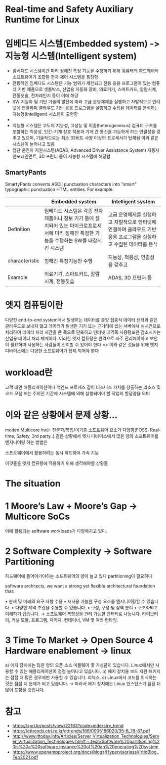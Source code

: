 #  Real-time and Safety Auxiliary Runtime for Linux

# 임베디드 시스템(Embedded system) -> 지능형 시스템(Intelligent system)

- 임베디드 시스템이란 미리 정해진 특정 기능을 수행하기 위해 컴퓨터의 하드웨어와 소프트웨어가 조합된 전자 제어 시스템을 통칭함
- 전통적인 임베디드 시스템은 기능 범위가 제한되고 전용 응용 프로그램이 있는 컴퓨터 기반 제품으로 셋톱박스, 산업용 자동화 장비, 의료기기, 스마트카드, 알람시계, 전동칫솔, 전자레인지 등이 이에 해당
- SW 지능화 및 기반 기술의 발전에 따라 고급 운영체제를 실행하고 자발적으로 인터넷에 연결하며 클라우드 기반 응용 프로그램을 실행하고 수집된 데이터를 분석하는 지능형(Intelligent) 시스템이 출현함
- 
- 지능형 시스템은 고도의 지능성, 고성능 및 이종(heterogeneous) 컴퓨터 구조를 포함하는 적응성, 인간-기계 상호 작용과 기계 간 통신을 가능하게 하는 연결성을 갖추고 있으며, 기술적으로는 최소 32비트 사양 이상의 프로세서가 탑재됨 이와 같은 시스템이 늘어나고 있음
- 첨단 운전자 지원시스템(ADAS, Advanced Driver Assistance System) 자동차 인포테인먼트, 3D 프린터 등이 지능형 시스템에 해당함

## SmartyPants

SmartyPants converts ASCII punctuation characters into "smart" typographic punctuation HTML entities. For example:

|                |Embedded system                |Intelligent system           |
|----------------|-------------------------------|-----------------------------|
|Definition      |임베디드 시스템은 각종 전자 제품이나 정보 기기 등에 설치되어 있는 마이크로프로세서에 미리 정해진 특정한 기능을 수행하는 SW를 내장시킨 시스템            |고급 운영체제를 실행하고 자발적으로 인터넷에 연결하며 클라우드 기반 응용 프로그램을 실행하고 수집된 데이터를 분석            |
|characteristic  |정해진 특정기능만 수행            |지능성, 적응성, 연결성을 갖추고            |
|Example         | 의료기기, 스마트카드, 알람시계, 전동칫솔|ADAS, 3D 프린터 등            |  

# 엣지 컴퓨팅이란
 
 다양한 end-to-end system에서 발생하는 데이터를 중앙 집중식 데이터 센터와 같은 클라우드로 보내지 않고 데이터가 발생한 기기 또는 근거리에 있는 서버에서 실시간으로 처리하여 데이터 처리 시간을 큰 폭으로 단축하고 인터넷 대역폭 사용량또한 감소시키는 산업용 데이터 처리 체계이다. 이러한 엣지 컴퓨팅은 원격으로 자주 관리해야하고 보안이 필요하며 사용하는 사람들이 신뢰할 수 있어야 한다 => 이와 같은 것들을 위해 엣지 디바이스에는 다양한 소프트웨어가 탑제 되어야 한다

# workload란 

고객 대면 애플리케이션이나 백엔드 프로세스 같이 비즈니스 가치를 창출하는 리소스 및 코드 모음 또는
주어진 기간에 시스템에 의해 실행되어야 할 작업의 할당량을 의미

# 이와 같은 상황에서 문제 상황...

moden Multicore hw는 전문화/복잡/이기종
소프트웨어 요소가 다양함(FOSS, Real-time, Safety, 3rd party..) 같은 상황에서 엣지 디바이스에서 많은 양의 소프트웨어를 엔지니어링 하는 방법은

소프트웨어에서 활용하려는 동시 하드웨어 가속 기능

이것들을 엣지 컴퓨팅에 적용하기 위해 생각해야할 상황들

# The situation

# 1  Moore’s Law +  Moore’s Gap -> Multicore SoCs
이에 활용되는 software workloads가 다양해지고 있다.

# 2 Software Complexity -> Software Partitioning

하드웨어에 들어야가야하는 소프트웨어의 양이 늘고 있다 partitioning이 필요하다

software architects, we want a strong yet flexible 
architectural foundation that:

• 현재 및 미래의 요구 사항 수용
• 재사용 가능한 구성 요소를 엔지니어링할 수 있습니다.
• 다양한 제약 조건을 수용할 수 있습니다.
• 구성, 구성 및 정책 분리
• 구조화되고 이해하기 쉽습니다.
→ 소프트웨어 복잡성을 관리 가능한 엔터티로 나눕니다.
라이브러리, 커널 모듈, 프로그램, 패키지,
컨테이너, VM 및 여러 런타임.

# 3 Time To Market -> Open Source 4 Hardware enablement -> linux

a) 에지 장치에는 많은 양의 오픈 소스 미들웨어 및 기성품이 있습니다.
Linux에서만 사용할 수 있는 애플리케이션이 점점 늘어나고 있습니다.
b) 에지 장치용 보드 지원 패키지는 점점 더 많은 경우에만 사용할 수 있습니다.
리눅스.
c) Linux에서 코드를 이식하는 것은 점점 더 문제가 되고 있습니다.
→ 따라서 에지 장치에는 Linux 인스턴스가 점점 더 많이 포함될 것입니다.

# 참고
- https://spri.kr/posts/view/22163?code=inderstry_trend
- https://ettrends.etri.re.kr/ettrends/186/0905186020/35-6_78-87.pdf
- http://www.ittoday.info/Articles/Server_Virtualization_Technologies/Server_Virtualization_Technologies.htm#:~:text=Software%20partitioning%20is%20a%20software,instance%20of%20an%20operating%20system.
- https://www.openampproject.org/docs/blogs/HypervisorlessVirtioBlog_Feb2021.pdf
